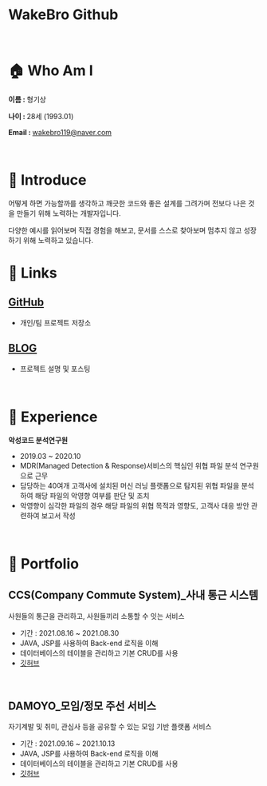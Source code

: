 <!--
**wakebro/wakebro** is a ✨ _special_ ✨ repository because its `README.md` (this file) appears on your GitHub profile.

Here are some ideas to get you started:

- 🔭 I’m currently working on ...
- 🌱 I’m currently learning ...
- 👯 I’m looking to collaborate on ...
- 🤔 I’m looking for help with ...
- 💬 Ask me about ...
- 📫 How to reach me: ...
- 😄 Pronouns: ...
- ⚡ Fun fact: ...
-->
# WakeBro Github

<br/>

# :house: Who Am I

<strong>이름 : </strong>형기상<br/>

<strong>나이 : </strong>28세 (1993.01)<br/>

<strong>Email : </strong>wakebro119@naver.com<br/>

<br/>

# :book: Introduce

어떻게 하면 가능할까를 생각하고 깨긋한 코드와 좋은 설계를 그려가며 전보다 나은 것을 만들기 위해 노력하는 개발자입니다.

다양한 예시를 읽어보며 직접 경험을 해보고, 문서를 스스로 찾아보며 멈추지 않고 성장하기 위해 노력하고 있습니다.

# :link: Links

## <a href="https://github.com/wakebro">GitHub</a>
- 개인/팀 프로젝트 저장소

## <a href="https://wakebro.tistory.com/">BLOG</a>
- 프로젝트 설명 및 포스팅
<br/>

# :file_folder: Experience
<strong>악성코드 분석연구원</strong>
- 2019.03 ~ 2020.10
- MDR(Managed Detection & Response)서비스의 핵심인 위협 파일 분석 연구원으로 근무
- 담당하는 40여개 고객사에 설치된 머신 러닝 플랫폼으로 탐지된 위협 파일을 분석하여 해당 파일의 악영향 여부를 판단 및 조치
 - 악영향이 심각한 파일의 경우 해당 파일의 위협 목적과 영향도, 고객사 대응 방안 관련하여 보고서 작성
<br/>

 # :rocket: Portfolio
 ## CCS(Company Commute System)_사내 통근 시스템
 사원들의 통근을 관리하고, 사원들끼리 소통할 수 잇는 서비스
 - 기간 : 2021.08.16 ~ 2021.08.30
 - JAVA, JSP를 사용하여 Back-end 로직을 이해
 - 데이터베이스의 테이블을 관리하고 기본 CRUD를 사용
 - <a href="https://github.com/wakebro/CCS-Team">깃허브</a>
<br/>

## DAMOYO_모임/정모 주선 서비스
자기계발 및 취미, 관심사 등을 공유할 수 있는 모임 기반 플랫폼 서비스
- 기간 : 2021.09.16 ~ 2021.10.13
 - JAVA, JSP를 사용하여 Back-end 로직을 이해
 - 데이터베이스의 테이블을 관리하고 기본 CRUD를 사용
 - <a href="https://github.com/wakebro/DAMOYO">깃허브</a>
